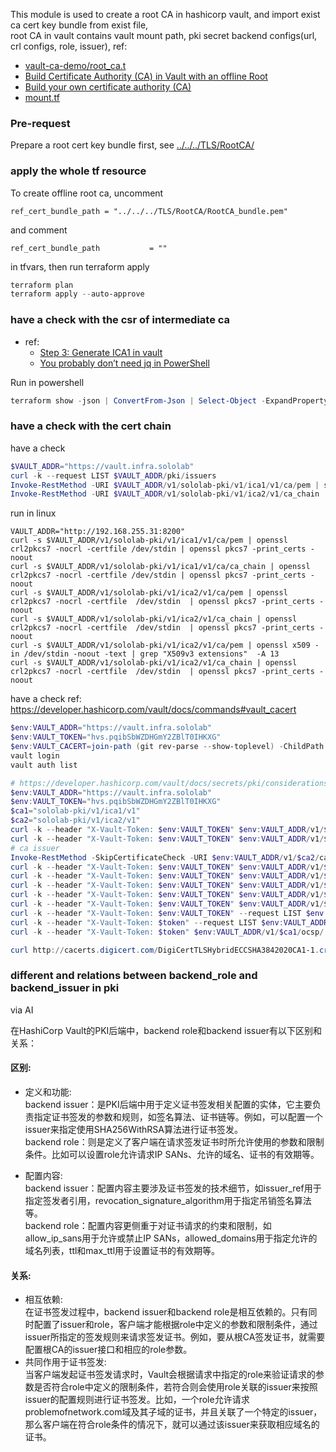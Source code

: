 This module is used to create a root CA in hashicorp vault, and import exist ca cert key bundle from exist file,  
root CA in vault contains vault mount path, pki secret backend configs(url, crl configs, role, issuer), 
ref: 
- [vault-ca-demo/root_ca.t](https://github.com/stvdilln/vault-ca-demo/blob/52d03797168fdff075f638e57362ac8c4946cc94/root_ca.tf#L101)
- [Build Certificate Authority (CA) in Vault with an offline Root](https://developer.hashicorp.com/vault/tutorials/secrets-management/pki-engine-external-ca)
- [Build your own certificate authority (CA)](https://developer.hashicorp.com/vault/tutorials/secrets-management/pki-engine)
- [mount.tf](https://github.com/arpanrecme/vault_monorepo/blob/main/codified_vault/pki/mount.tf)

### Pre-request
Prepare a root cert key bundle first, see [../../../TLS/RootCA/](../../../TLS/RootCA)


### apply the whole tf resource 
To create offline root ca, uncomment 
```
ref_cert_bundle_path = "../../../TLS/RootCA/RootCA_bundle.pem"
```
and comment 
```
ref_cert_bundle_path           = ""
```
in tfvars, then run terraform apply
```powershell
terraform plan
terraform apply --auto-approve
```

### have a check with the csr of intermediate ca
- ref: 
  - [Step 3: Generate ICA1 in vault](https://developer.hashicorp.com/vault/tutorials/secrets-management/pki-engine-external-ca#step-3-generate-ica1-in-vault)
  - [You probably don’t need jq in PowerShell](https://ncox.dev/blog/jq-powershell/)

Run in powershell
```powershell
terraform show -json | ConvertFrom-Json | Select-Object -ExpandProperty values | Select-Object -ExpandProperty root_module | Select-Object -ExpandProperty resources | Where-Object {$_.type -eq "vault_pki_secret_backend_intermediate_cert_request" -and $_.name -eq "sololab_v1_ica1_v1"} | Select-Object -ExpandProperty values | Select-Object -ExpandProperty csr | Out-File -Encoding utf8 -FilePath .\csr\sololab_v1_ica1_v1.csr
```

### have a check with the cert chain
have a check
```powershell
$VAULT_ADDR="https://vault.infra.sololab"
curl -k --request LIST $VAULT_ADDR/pki/issuers
Invoke-RestMethod -URI $VAULT_ADDR/v1/sololab-pki/v1/ica1/v1/ca/pem | step certificate inspect
Invoke-RestMethod -URI $VAULT_ADDR/v1/sololab-pki/v1/ica2/v1/ca_chain | step certificate inspect
```
run in linux
```shell
VAULT_ADDR="http://192.168.255.31:8200" 
curl -s $VAULT_ADDR/v1/sololab-pki/v1/ica1/v1/ca/pem | openssl crl2pkcs7 -nocrl -certfile /dev/stdin | openssl pkcs7 -print_certs -noout
curl -s $VAULT_ADDR/v1/sololab-pki/v1/ica1/v1/ca/ca_chain | openssl crl2pkcs7 -nocrl -certfile /dev/stdin | openssl pkcs7 -print_certs -noout
curl -s $VAULT_ADDR/v1/sololab-pki/v1/ica2/v1/ca/pem | openssl crl2pkcs7 -nocrl -certfile  /dev/stdin  | openssl pkcs7 -print_certs -noout
curl -s $VAULT_ADDR/v1/sololab-pki/v1/ica2/v1/ca_chain | openssl crl2pkcs7 -nocrl -certfile  /dev/stdin  | openssl pkcs7 -print_certs -noout
curl -s $VAULT_ADDR/v1/sololab-pki/v1/ica2/v1/ca/pem | openssl x509 -in /dev/stdin -noout -text | grep "X509v3 extensions"  -A 13
curl -s $VAULT_ADDR/v1/sololab-pki/v1/ica2/v1/ca_chain | openssl crl2pkcs7 -nocrl -certfile  /dev/stdin  | openssl pkcs7 -print_certs -noout
```

have a check
ref: https://developer.hashicorp.com/vault/docs/commands#vault_cacert
```powershell
$env:VAULT_ADDR="https://vault.infra.sololab"
$env:VAULT_TOKEN="hvs.pqibSbWZDHGmY2ZBlT0IHKXG"
$env:VAULT_CACERT=join-path (git rev-parse --show-toplevel) -ChildPath "KubeWorkShop\Traefik\conf\root_ca.crt"
vault login
vault auth list

# https://developer.hashicorp.com/vault/docs/secrets/pki/considerations#role-based-access
$env:VAULT_ADDR="https://vault.infra.sololab"
$env:VAULT_TOKEN="hvs.pqibSbWZDHGmY2ZBlT0IHKXG"
$ca1="sololab-pki/v1/ica1/v1"
$ca2="sololab-pki/v1/ica2/v1"
curl -k --header "X-Vault-Token: $env:VAULT_TOKEN" $env:VAULT_ADDR/v1/$ca1/ca/pem
curl -k --header "X-Vault-Token: $env:VAULT_TOKEN" $env:VAULT_ADDR/v1/$ca2/ca_chain
# ca issuer
Invoke-RestMethod -SkipCertificateCheck -URI $env:VAULT_ADDR/v1/$ca2/ca | step certificate inspect
curl -k --header "X-Vault-Token: $env:VAULT_TOKEN" $env:VAULT_ADDR/v1/$ca2/ca
curl -k --header "X-Vault-Token: $env:VAULT_TOKEN" $env:VAULT_ADDR/v1/$ca1/config/urls | ConvertFrom-Json
curl -k --header "X-Vault-Token: $env:VAULT_TOKEN" $env:VAULT_ADDR/v1/$ca1/config/crl  | ConvertFrom-Json  
curl -k --header "X-Vault-Token: $env:VAULT_TOKEN" $env:VAULT_ADDR/v1/$ca1/crl/pem
curl -k --header "X-Vault-Token: $env:VAULT_TOKEN" $env:VAULT_ADDR/v1/$ca1/crl/rotate | ConvertFrom-Json  
curl -k --header "X-Vault-Token: $env:VAULT_TOKEN" --request LIST $env:VAULT_ADDR/v1/$ca1/issuers | ConvertFrom-Json  
curl -k --header "X-Vault-Token: $token" --request LIST $env:VAULT_ADDR/v1/$ca1/roles | ConvertFrom-Json  
curl -k --header "X-Vault-Token: $token" $env:VAULT_ADDR/v1/$ca1/ocsp/

curl http://cacerts.digicert.com/DigiCertTLSHybridECCSHA3842020CA1-1.crt
```

### different and relations between backend_role and backend_issuer in pki
via AI

在HashiCorp Vault的PKI后端中，backend role和backend issuer有以下区别和关系：
#### 区别:
- 定义和功能:  
backend issuer：是PKI后端中用于定义证书签发相关配置的实体，它主要负责指定证书签发的参数和规则，如签名算法、证书链等。例如，可以配置一个issuer来指定使用SHA256WithRSA算法进行证书签发。  
backend role：则是定义了客户端在请求签发证书时所允许使用的参数和限制条件。比如可以设置role允许请求IP SANs、允许的域名、证书的有效期等。

- 配置内容:  
backend issuer：配置内容主要涉及证书签发的技术细节，如issuer_ref用于指定签发者引用，revocation_signature_algorithm用于指定吊销签名算法等。  
backend role：配置内容更侧重于对证书请求的约束和限制，如allow_ip_sans用于允许或禁止IP SANs，allowed_domains用于指定允许的域名列表，ttl和max_ttl用于设置证书的有效期等。

#### 关系:
- 相互依赖:  
在证书签发过程中，backend issuer和backend role是相互依赖的。只有同时配置了issuer和role，客户端才能根据role中定义的参数和限制条件，通过issuer所指定的签发规则来请求签发证书。例如，要从根CA签发证书，就需要配置根CA的issuer接口和相应的role参数。
- 共同作用于证书签发:  
当客户端发起证书签发请求时，Vault会根据请求中指定的role来验证请求的参数是否符合role中定义的限制条件，若符合则会使用role关联的issuer来按照issuer的配置规则进行证书签发。比如，一个role允许请求problemofnetwork.com域及其子域的证书，并且关联了一个特定的issuer，那么客户端在符合role条件的情况下，就可以通过该issuer来获取相应域名的证书。
